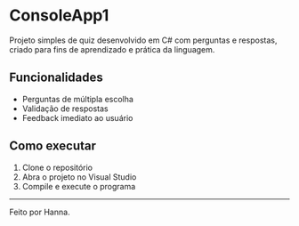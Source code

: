 # ConsoleApp1

Projeto simples de quiz desenvolvido em C# com perguntas e respostas, criado para fins de aprendizado e prática da linguagem.
  
## Funcionalidades
- Perguntas de múltipla escolha
- Validação de respostas
- Feedback imediato ao usuário

## Como executar
1. Clone o repositório
2. Abra o projeto no Visual Studio
3. Compile e execute o programa

---

Feito por Hanna.
